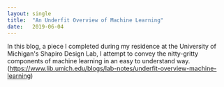 ```yaml
---
layout: single
title:  "An Underfit Overview of Machine Learning"
date:   2019-06-04
---
```


In this blog, a piece I completed during my residence at the University of Michigan's Shapiro Design Lab, I attempt to convey the nitty-gritty components of machine learning in an easy to understand way.  
(https://www.lib.umich.edu/blogs/lab-notes/underfit-overview-machine-learning)
